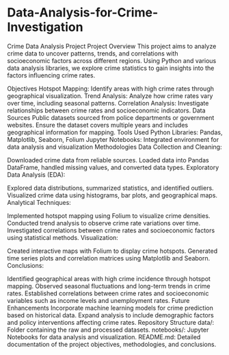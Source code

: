 # Data-Analysis-for-Crime-Investigation
Crime Data Analysis Project
Project Overview
This project aims to analyze crime data to uncover patterns, trends, and correlations with socioeconomic factors across different regions. Using Python and various data analysis libraries, we explore crime statistics to gain insights into the factors influencing crime rates.

Objectives
Hotspot Mapping: Identify areas with high crime rates through geographical visualization.
Trend Analysis: Analyze how crime rates vary over time, including seasonal patterns.
Correlation Analysis: Investigate relationships between crime rates and socioeconomic indicators.
Data Sources
Public datasets sourced from police departments or government websites.
Ensure the dataset covers multiple years and includes geographical information for mapping.
Tools Used
Python Libraries: Pandas, Matplotlib, Seaborn, Folium
Jupyter Notebooks: Integrated environment for data analysis and visualization
Methodologies
Data Collection and Cleaning:

Downloaded crime data from reliable sources.
Loaded data into Pandas DataFrame, handled missing values, and converted data types.
Exploratory Data Analysis (EDA):

Explored data distributions, summarized statistics, and identified outliers.
Visualized crime data using histograms, bar plots, and geographical maps.
Analytical Techniques:

Implemented hotspot mapping using Folium to visualize crime densities.
Conducted trend analysis to observe crime rate variations over time.
Investigated correlations between crime rates and socioeconomic factors using statistical methods.
Visualization:

Created interactive maps with Folium to display crime hotspots.
Generated time series plots and correlation matrices using Matplotlib and Seaborn.
Conclusions:

Identified geographical areas with high crime incidence through hotspot mapping.
Observed seasonal fluctuations and long-term trends in crime rates.
Established correlations between crime rates and socioeconomic variables such as income levels and unemployment rates.
Future Enhancements
Incorporate machine learning models for crime prediction based on historical data.
Expand analysis to include demographic factors and policy interventions affecting crime rates.
Repository Structure
data/: Folder containing the raw and processed datasets.
notebooks/: Jupyter Notebooks for data analysis and visualization.
README.md: Detailed documentation of the project objectives, methodologies, and conclusions.
